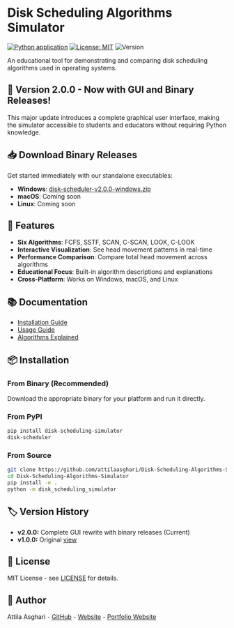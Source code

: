 # Disk Scheduling Algorithms Simulator

[![Python application](https://github.com/attilaasghari/Disk-Scheduling-Algorithms-Simulator/actions/workflows/python-app.yml/badge.svg)](https://github.com/attilaasghari/Disk-Scheduling-Algorithms-Simulator/actions/workflows/python-app.yml)
[![License: MIT](https://img.shields.io/badge/License-MIT-yellow.svg)](https://opensource.org/licenses/MIT)
![Version](https://img.shields.io/badge/version-v2.0.0-blue)

An educational tool for demonstrating and comparing disk scheduling algorithms used in operating systems.

## 🚀 Version 2.0.0 - Now with GUI and Binary Releases!

This major update introduces a complete graphical user interface, making the simulator accessible to students and educators without requiring Python knowledge.

## 📥 Download Binary Releases

Get started immediately with our standalone executables:

- **Windows**: [disk-scheduler-v2.0.0-windows.zip](https://github.com/attilaasghari/Disk-Scheduling-Algorithms-Simulator/releases/download/v2.0.0/disk-scheduler-v2.0.0-windows.zip)
- **macOS**: Coming soon
- **Linux**: Coming soon

## 🌟 Features

- **Six Algorithms**: FCFS, SSTF, SCAN, C-SCAN, LOOK, C-LOOK
- **Interactive Visualization**: See head movement patterns in real-time
- **Performance Comparison**: Compare total head movement across algorithms
- **Educational Focus**: Built-in algorithm descriptions and explanations
- **Cross-Platform**: Works on Windows, macOS, and Linux

## 📚 Documentation

- [Installation Guide](docs/installation.md)
- [Usage Guide](docs/usage.md)
- [Algorithms Explained](docs/algorithms.md)

## 📦 Installation

### From Binary (Recommended)
Download the appropriate binary for your platform and run it directly.

### From PyPI
```bash
pip install disk-scheduling-simulator
disk-scheduler
```
### From Source
```bash
git clone https://github.com/attilaasghari/Disk-Scheduling-Algorithms-Simulator.git
cd Disk-Scheduling-Algorithms-Simulator
pip install -e .
python -m disk_scheduling_simulator
```

## 🏷️ Version History
- **v2.0.0:** Complete GUI rewrite with binary releases (Current)
- **v1.0.0:** Original  [view](https://github.com/attilaasghari/Disk-Scheduling-Algorithms-Simulator/tree/v1.0.0?spm=a2ty_o01.29997173.0.0.69fcc9210DBNQJ&file=v1.0.0)

## 📄 License
MIT License - see [LICENSE](LICENSE) for details.

## 👤 Author
Attila Asghari - [GitHub](https://github.com/attilaasghari?spm=a2ty_o01.29997173.0.0.69fcc9210DBNQJ) - [Website](https://ata.vitren.ir) - [Portfolio Website](https://attila.vitren.ir)






